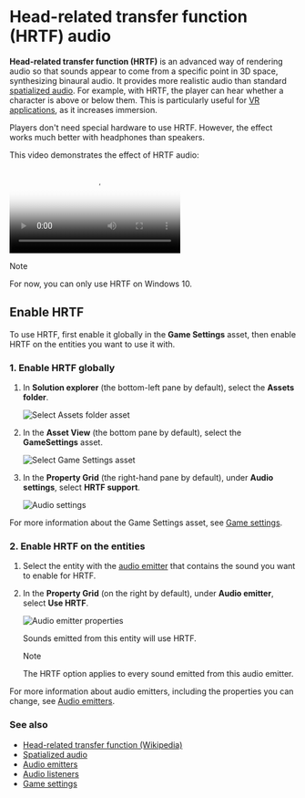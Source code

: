 # Head-related transfer function (HRTF) audio

**Head-related transfer function (HRTF)** is an advanced way of rendering audio so that sounds appear to come from a specific point in 3D space, synthesizing binaural audio. It provides more realistic audio than standard [spatialized audio](spatialized-audio.md). For example, with HRTF, the player can hear whether a character is above or below them. This is particularly useful for [VR applications](../virtual-reality/index.md), as it increases immersion.

Players don't need special hardware to use HRTF. However, the effect works much better with headphones than speakers.

This video demonstrates the effect of HRTF audio:

<p>
<video class="embed-responsive-item" poster="media/hrtf-first-frame.jpg" controls>
   <source src="media/hrtf.mp4" type="video/mp4">
</video>
</p>

>[!Note]
>For now, you can only use HRTF on Windows 10.

## Enable HRTF

To use HRTF, first enable it globally in the **Game Settings** asset, then enable HRTF on the entities you want to use it with.

### 1. Enable HRTF globally

1. In **Solution explorer** (the bottom-left pane by default), select the **Assets folder**.

    ![Select Assets folder asset](../game-studio/media/select-asset-folder.png)

2. In the **Asset View** (the bottom pane by default), select the **GameSettings** asset.

    ![Select Game Settings asset](../game-studio/media/select-game-settings-asset.png)

3. In the **Property Grid** (the right-hand pane by default), under **Audio settings**, select **HRTF support**.

    ![Audio settings](../game-studio/media/audio-settings.png)

For more information about the Game Settings asset, see [Game settings](../game-studio/game-settings.md).

### 2. Enable HRTF on the entities

1. Select the entity with the [audio emitter](audio-emitters.md) that contains the sound you want to enable for HRTF.

2. In the **Property Grid** (on the right by default), under **Audio emitter**, select **Use HRTF**.

    ![Audio emitter properties](media/audio-emitter-properties.png)

    Sounds emitted from this entity will use HRTF.

    >[!Note]
    >The HRTF option applies to every sound emitted from this audio emitter.

For more information about audio emitters, including the properties you can change, see [Audio emitters](audio-emitters.md).

### See also

* [Head-related transfer function (Wikipedia)](https://en.wikipedia.org/wiki/Head-related_transfer_function)
* [Spatialized audio](spatialized-audio.md)
* [Audio emitters](audio-emitters.md)
* [Audio listeners](audio-listeners.md)
* [Game settings](../game-studio/game-settings.md)